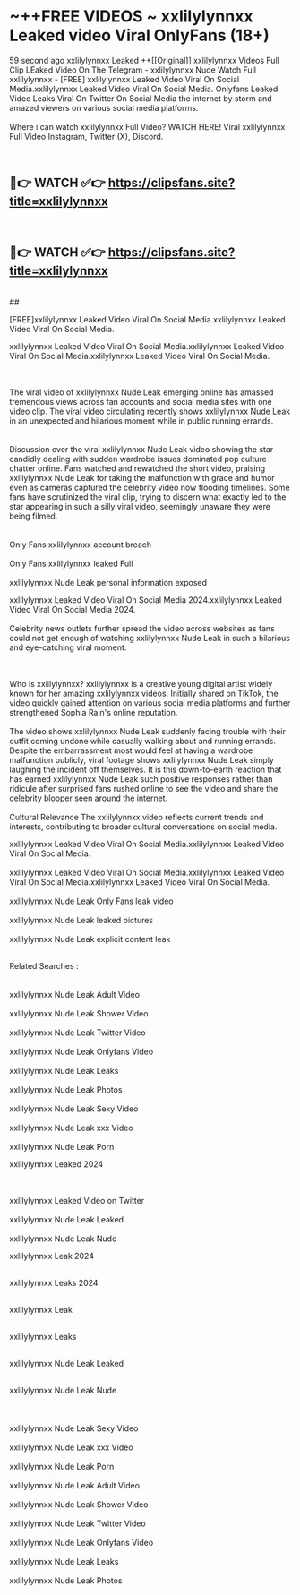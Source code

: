 # ~++FREE VIDEOS ~ xxlilylynnxx Leaked video Viral OnlyFans (18+)<br>


59 second ago xxlilylynnxx Leaked ++[[Original]] xxlilylynnxx Videos Full Clip LEaked Video On The Telegram  - xxlilylynnxx Nude  Watch Full xxlilylynnxx - [FREE] xxlilylynnxx Leaked Video Viral On Social Media.xxlilylynnxx Leaked Video Viral On Social Media.   Onlyfans Leaked Video Leaks Viral On Twitter On Social Media the internet by storm and amazed viewers on various social media platforms. <br><br>
Where i can watch xxlilylynnxx Full Video? WATCH HERE! Viral xxlilylynnxx Full Video Instagram, Twitter (X), Discord. <br>


 <br>

##  🔴👉 WATCH ✅👉  <a href="https://clipsfans.site?title=xxlilylynnxx&ref=git">https://clipsfans.site?title=xxlilylynnxx</a> <br>
  <br>

##  🔴👉 WATCH ✅👉  <a href="https://clipsfans.site?title=xxlilylynnxx&ref=git">https://clipsfans.site?title=xxlilylynnxx</a> <br>
  <br>
  ##



[FREE]xxlilylynnxx Leaked Video Viral On Social Media.xxlilylynnxx Leaked Video Viral On Social Media. <br>

xxlilylynnxx Leaked Video Viral On Social Media.xxlilylynnxx Leaked Video Viral On Social Media.xxlilylynnxx Leaked Video Viral On Social Media. <br>


  <br>

  <br>
The viral video of xxlilylynnxx Nude Leak emerging online has amassed tremendous views across fan accounts and social media sites with one video clip. The viral video circulating recently shows xxlilylynnxx Nude Leak in an unexpected and hilarious moment while in public running errands.<br>
<br>


<br>
Discussion over the viral xxlilylynnxx Nude Leak video showing the star candidly dealing with sudden wardrobe issues dominated pop culture chatter online. Fans watched and rewatched the short video, praising xxlilylynnxx Nude Leak for taking the malfunction with grace and humor even as cameras captured the celebrity video now flooding timelines. Some fans have scrutinized the viral clip, trying to discern what exactly led to the star appearing in such a silly viral video, seemingly unaware they were being filmed.<br>
<br>
<br> 
Only Fans xxlilylynnxx account breach<br>
<br>
Only Fans xxlilylynnxx leaked Full <br>
<br>
xxlilylynnxx Nude Leak personal information exposed<br>

xxlilylynnxx Leaked Video Viral On Social Media 2024.xxlilylynnxx Leaked Video Viral On Social Media 2024. <br>
<br>
Celebrity news outlets further spread the video across websites as fans could not get enough of watching xxlilylynnxx Nude Leak in such a hilarious and eye-catching viral moment.<br>
<br>

<br>
Who is xxlilylynnxx? xxlilylynnxx is a creative young digital artist widely known for her amazing xxlilylynnxx videos. Initially shared on TikTok, the video quickly gained attention on various social media platforms and further strengthened Sophia Rain's online reputation.<br>
<br>
The video shows xxlilylynnxx Nude Leak suddenly facing trouble with their outfit coming undone while casually walking about and running errands. Despite the embarrassment most would feel at having a wardrobe malfunction publicly, viral footage shows xxlilylynnxx Nude Leak simply laughing the incident off themselves. It is this down-to-earth reaction that has earned xxlilylynnxx Nude Leak such positive responses rather than ridicule after surprised fans rushed online to see the video and share the celebrity blooper seen around the internet.<br>
<br>
Cultural Relevance The xxlilylynnxx video reflects current trends and interests, contributing to broader cultural conversations on social media.<br>

xxlilylynnxx Leaked Video Viral On Social Media.xxlilylynnxx Leaked Video Viral On Social Media.<br>
<br>
xxlilylynnxx Leaked Video Viral On Social Media.xxlilylynnxx Leaked Video Viral On Social Media.xxlilylynnxx Leaked Video Viral On Social Media.<br>
<br>
xxlilylynnxx Nude Leak Only Fans leak video<br>
<br>
xxlilylynnxx Nude Leak leaked pictures<br>
<br>
xxlilylynnxx Nude Leak explicit content leak<br>


<br>
Related Searches :<br>
<br>

<br>
xxlilylynnxx Nude Leak Adult Video<br>
<br>
xxlilylynnxx Nude Leak Shower Video<br>
<br>
xxlilylynnxx Nude Leak Twitter Video<br>
<br>
xxlilylynnxx Nude Leak Onlyfans Video<br>
<br>
xxlilylynnxx Nude Leak Leaks<br>
<br>
xxlilylynnxx Nude Leak Photos<br>

<br>
xxlilylynnxx Nude Leak Sexy Video<br>
<br>
xxlilylynnxx Nude Leak xxx Video<br>
<br>
xxlilylynnxx Nude Leak Porn<br>

xxlilylynnxx  Leaked 2024 <br> <br>
<br>

xxlilylynnxx Leaked Video on Twitter <br>
<br>
xxlilylynnxx Nude Leak Leaked<br>
<br>
xxlilylynnxx Nude Leak Nude<br>


xxlilylynnxx  Leak 2024 <br> <br>



xxlilylynnxx  Leaks 2024 <br> <br>



 
xxlilylynnxx  Leak<br> <br>



xxlilylynnxx  Leaks<br> <br>


xxlilylynnxx Nude Leak Leaked<br> <br>

xxlilylynnxx Nude Leak Nude<br> <br>
<br> <br>
xxlilylynnxx Nude Leak Sexy Video
<br> <br>
xxlilylynnxx Nude Leak xxx Video
<br> <br>
xxlilylynnxx Nude Leak Porn
<br> <br>
xxlilylynnxx Nude Leak Adult Video
<br> <br>
xxlilylynnxx Nude Leak Shower Video
<br> <br>
xxlilylynnxx Nude Leak Twitter Video
<br> <br>
xxlilylynnxx Nude Leak Onlyfans Video
<br> <br>
xxlilylynnxx Nude Leak Leaks
<br> <br>
xxlilylynnxx Nude Leak Photos






</p>




 



</p>










